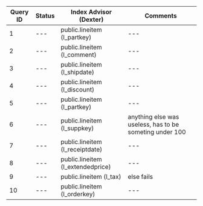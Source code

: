 | Query ID | Status | Index Advisor (Dexter) | Comments |
| --- | --- | --- | --- |
|  1  | --- | public.lineitem (l_partkey) | --- |
|  2  | --- |  public.lineitem (l_comment) | --- |
|  3  | --- |  public.lineitem (l_shipdate) | --- |
|  4  | --- | public.lineitem (l_discount) | --- |
|  5  | --- | public.lineitem (l_partkey) | --- |
|  6  | --- | public.lineitem (l_suppkey) | anything else was useless, has to be someting under 100 |
|  7  | --- |  public.lineitem (l_receiptdate) | --- |
|  8  | --- | public.lineitem (l_extendedprice) | --- |
|  9  | --- |  public.lineitem (l_tax) | else fails |
| 10  | --- |  public.lineitem (l_orderkey) | --- |


